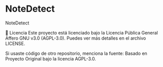 # NoteDetect
NoteDetect

📝 Licencia
Este proyecto está licenciado bajo la Licencia Pública General Affero GNU v3.0 (AGPL-3.0).
Puedes ver más detalles en el archivo LICENSE.

Si usaste código de otro repositorio, menciona la fuente: Basado en Proyecto Original bajo la licencia AGPL-3.0.
